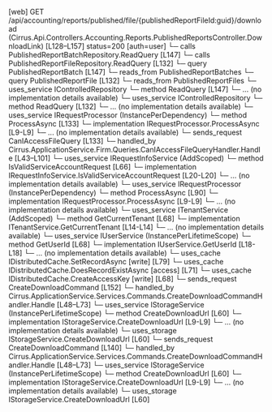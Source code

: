 [web] GET /api/accounting/reports/published/file/{publishedReportFileId:guid}/download  (Cirrus.Api.Controllers.Accounting.Reports.PublishedReportsController.DownloadLink)  [L128–L157] status=200 [auth=user]
  └─ calls PublishedReportBatchRepository.ReadQuery [L147]
  └─ calls PublishedReportFileRepository.ReadQuery [L132]
  └─ query PublishedReportBatch [L147]
    └─ reads_from PublishedReportBatches
  └─ query PublishedReportFile [L132]
    └─ reads_from PublishedReportFiles
  └─ uses_service IControlledRepository<PublishedReportBatch>
    └─ method ReadQuery [L147]
      └─ ... (no implementation details available)
  └─ uses_service IControlledRepository<PublishedReportFile>
    └─ method ReadQuery [L132]
      └─ ... (no implementation details available)
  └─ uses_service IRequestProcessor (InstancePerDependency)
    └─ method ProcessAsync [L133]
      └─ implementation IRequestProcessor.ProcessAsync [L9-L9]
      └─ ... (no implementation details available)
  └─ sends_request CanIAccessFileQuery [L133]
    └─ handled_by Cirrus.ApplicationService.Firm.Queries.CanIAccessFileQueryHandler.Handle [L43–L101]
      └─ uses_service IRequestInfoService (AddScoped)
        └─ method IsValidServiceAccountRequest [L66]
          └─ implementation IRequestInfoService.IsValidServiceAccountRequest [L20-L20]
          └─ ... (no implementation details available)
      └─ uses_service IRequestProcessor (InstancePerDependency)
        └─ method ProcessAsync [L90]
          └─ implementation IRequestProcessor.ProcessAsync [L9-L9]
          └─ ... (no implementation details available)
      └─ uses_service ITenantService (AddScoped)
        └─ method GetCurrentTenant [L68]
          └─ implementation ITenantService.GetCurrentTenant [L14-L14]
          └─ ... (no implementation details available)
      └─ uses_service IUserService (InstancePerLifetimeScope)
        └─ method GetUserId [L68]
          └─ implementation IUserService.GetUserId [L18-L18]
          └─ ... (no implementation details available)
      └─ uses_cache IDistributedCache.SetRecordAsync [write] [L79]
      └─ uses_cache IDistributedCache.DoesRecordExistAsync [access] [L71]
      └─ uses_cache IDistributedCache.CreateAccessKey [write] [L68]
  └─ sends_request CreateDownloadCommand [L152]
    └─ handled_by Cirrus.ApplicationService.Services.Commands.CreateDownloadCommandHandler.Handle [L48–L73]
      └─ uses_service IStorageService (InstancePerLifetimeScope)
        └─ method CreateDownloadUrl [L60]
          └─ implementation IStorageService.CreateDownloadUrl [L9-L9]
          └─ ... (no implementation details available)
      └─ uses_storage IStorageService.CreateDownloadUrl [L60]
  └─ sends_request CreateDownloadCommand [L140]
    └─ handled_by Cirrus.ApplicationService.Services.Commands.CreateDownloadCommandHandler.Handle [L48–L73]
      └─ uses_service IStorageService (InstancePerLifetimeScope)
        └─ method CreateDownloadUrl [L60]
          └─ implementation IStorageService.CreateDownloadUrl [L9-L9]
          └─ ... (no implementation details available)
      └─ uses_storage IStorageService.CreateDownloadUrl [L60]

